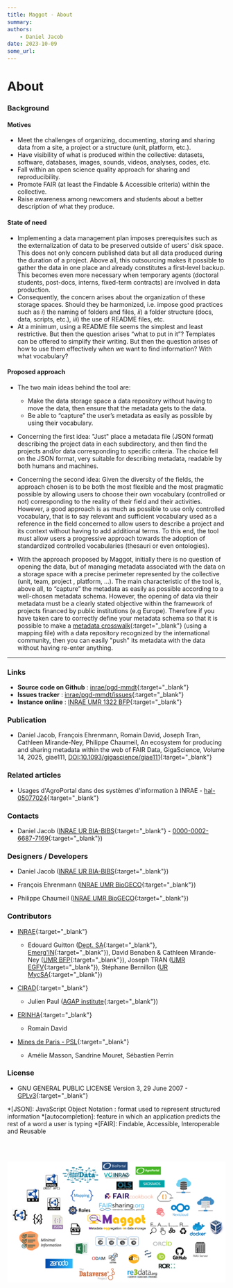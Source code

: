 ```yaml
---
title: Maggot - About
summary: 
authors:
    - Daniel Jacob
date: 2023-10-09
some_url:
---
```


# About

<style>.md-typeset h1 {display: none;} .md-nav__item {font-size: medium}</style>

### Background

#### Motives

* Meet the challenges of organizing, documenting, storing and sharing data from a site, a project or a structure (unit, platform, etc.).
* Have visibility of what is produced within the collective: datasets, software, databases, images, sounds, videos, analyses, codes, etc.
* Fall within an open science quality approach for sharing and reproducibility.
* Promote FAIR (at least the Findable & Accessible criteria) within the collective.
* Raise awareness among newcomers and students about a better description of what they produce.

#### State of need

* Implementing a data management plan imposes prerequisites such as the externalization of data to be preserved outside of users' disk space. This does not only concern published data but all data produced during the duration of a project. Above all, this outsourcing makes it possible to gather the data in one place and already constitutes a first-level backup. This becomes even more necessary when temporary agents (doctoral students, post-docs, interns, fixed-term contracts) are involved in data production.
* Consequently, the concern arises about the organization of these storage spaces. Should they be harmonized, i.e. impose good practices such as _i_) the naming of folders and files, _ii_) a folder structure (docs, data, scripts, etc.), _iii_) the use of README files, etc.
* At a minimum, using a README file seems the simplest and least restrictive. But then the question arises “what to put in it”? Templates can be offered to simplify their writing. But then the question arises of how to use them effectively when we want to find information? With what vocabulary?

#### Proposed approach

* The two main ideas behind the tool are:
     * Make the data storage space a data repository without having to move the data, then ensure that the metadata gets to the data.
     * Be able to “capture” the user’s metadata as easily as possible by using their vocabulary.
* Concerning the first idea: "Just" place a metadata file (JSON format) describing the project data in each subdirectory, and then find the projects and/or data corresponding to specific criteria. The choice fell on the JSON format, very suitable for describing metadata, readable by both humans and machines.
* Concerning the second idea: Given the diversity of the fields, the approach chosen is to be both the most flexible and the most pragmatic possible by allowing users to choose their own vocabulary (controlled or not) corresponding to the reality of their field and their activities. However, a good approach is as much as possible to use only controlled vocabulary, that is to say relevant and sufficient vocabulary used as a reference in the field concerned to allow users to describe a project and its context without having to add additional terms. To this end, the tool must allow users a progressive approach towards the adoption of standardized controlled vocabularies (thesauri or even ontologies).

* With the approach proposed by Maggot, initially there is no question of opening the data, but of managing metadata associated with the data on a storage space with a precise perimeter represented by the collective (unit, team, project , platform, …). The main characteristic of the tool is, above all, to “capture” the metadata as easily as possible according to a well-chosen metadata schema. However, the opening of data via their metadata must be a clearly stated objective within the framework of projects financed by public institutions (e.g Europe). Therefore if you have taken care to correctly define your metadata schema so that it is possible to make a [metadata crosswalk](../chats/chat4){:target="_blank"} (using a mapping file) with a data repository recognized by the international community, then you can easily "push" its metadata with the data without having re-enter anything.

---

### Links

* **Source code on Github** : [inrae/pgd-mmdt][10]{:target="_blank"}
* **Issues tracker** : [inrae/pgd-mmdt/issues][16]{:target="_blank"}
* **Instance online** : [INRAE UMR 1322 BFP][11]{:target="_blank"}

### Publication

* Daniel Jacob, François Ehrenmann, Romain David, Joseph Tran, Cathleen Mirande-Ney, Philippe Chaumeil, An ecosystem for producing and sharing metadata within the web of FAIR Data, GigaScience, Volume 14, 2025, giae111, [DOI:10.1093/gigascience/giae111](https://academic.oup.com/gigascience/article/doi/10.1093/gigascience/giae111/7945442){:target="_blank"}

### Related articles

* Usages d'AgroPortal dans des systèmes d'information à INRAE - [hal-05077024][21]{:target="_blank"}


### Contacts

* Daniel Jacob ([INRAE UR BIA-BIBS][2]{:target="_blank"} - [0000-0002-6687-7169][17]{:target="_blank"})

### Designers / Developers

* Daniel Jacob ([INRAE UR BIA-BIBS][2]{:target="_blank"})

* François Ehrenmann ([INRAE UMR BioGECO][1]{:target="_blank"})

* Philippe Chaumeil ([INRAE UMR BioGECO][1]{:target="_blank"})


### Contributors

* [INRAE](https://www.inrae.fr/en){:target="_blank"}
    * Edouard Guitton ([Dept. SA][6]{:target="_blank"}, [Emerg'IN][3]{:target="_blank"}), David Benaben  & Cathleen Mirande-Ney ([UMR BFP][1]{:target="_blank"}), Joseph TRAN ([UMR EGFV][12]{:target="_blank"}), Stéphane Bernillon ([UR MycSA][14]{:target="_blank"})

* [CIRAD](https://www.cirad.fr/en){:target="_blank"}
    * Julien Paul ([AGAP institute][7]{:target="_blank"})

* [ERINHA][5]{:target="_blank"}
    * Romain David 

* [Mines de Paris - PSL][4]{:target="_blank"}
    * Amélie Masson, Sandrine Mouret, Sébastien Perrin



### License

* GNU GENERAL PUBLIC LICENSE Version 3, 29 June 2007 - [GPLv3][20]{:target="_blank"}


*[JSON]: JavaScript Object Notation : format used to represent structured information
*[autocompletion]: feature in which an application predicts the rest of a word a user is typing
*[FAIR]: Findable, Accessible, Interoperable and Reusable

[1]: https://www6.bordeaux-aquitaine.inrae.fr/biogeco_eng/
[2]: https://eng-ur-bia.angers-nantes.hub.inrae.fr/
[3]: https://www.emergin.fr/emergin_eng/
[4]: https://www.minesparis.psl.eu/en/home/
[5]: https://erinha.eu/
[6]: https://www.inrae.fr/en/divisions/sa
[7]: https://umr-agap.cirad.fr/en
[8]: https://recherche.data.gouv.fr/en

[10]: https://github.com/inrae/pgd-mmdt
[11]: https://pmb-bordeaux.fr/maggot/

[12]: https://eng-egfv.bordeaux-aquitaine.hub.inrae.fr/

[14]: https://eng-mycsa.bordeaux-aquitaine.hub.inrae.fr/


[16]: https://github.com/inrae/pgd-mmdt/issues
[17]: https://orcid.org/0000-0002-6687-7169

[20]: https://www.gnu.org/licenses/gpl-3.0.html

[21]: https://hal.science/hal-05077024

<br><br>

<center>
<a href="../images/LogoCloud.png" data-lightbox="fig1"><img src="../images/LogoCloud.png" width="800px"></a>
</center>

<br><br>